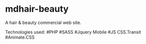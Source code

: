 # mdhair-beauty

A hair & beauty commercial web site. 

Technologies used: 
  #PHP
  #SASS
  #Jquery Mobile
  #JS CSS.Transit
  #Animate.CSS
